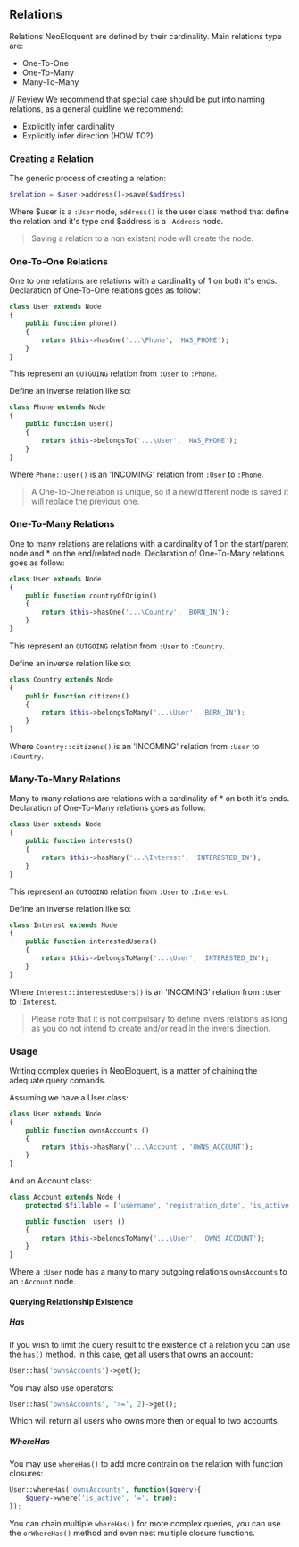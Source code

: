 ## Relations

Relations NeoEloquent are defined by their cardinality.
Main relations type are:
- One-To-One
- One-To-Many
- Many-To-Many

// Review
We recommend that special care should be put into naming relations, as a general guidline we recommend:
- Explicitly infer cardinality
- Explicitly infer direction (HOW TO?)

### Creating a Relation

The generic process of creating a relation:

```php
$relation = $user->address()->save($address);
```
Where $user is a `:User` node, `address()` is the user class method that define the relation and it's type and $address is a `:Address` node.

> Saving a relation to a non existent node will create the node.

### One-To-One Relations

One to one relations are relations with a cardinality of 1 on both it's ends. Declaration of One-To-One relations goes as follow:

```php
class User extends Node
{
    public function phone()
    {
        return $this->hasOne('...\Phone', 'HAS_PHONE');
    }
}
```
This represent an `OUTGOING` relation from `:User` to `:Phone`.

Define an inverse relation like so:

```php
class Phone extends Node
{
    public function user()
    {
        return $this->belongsTo('...\User', 'HAS_PHONE');
    }
}
```

Where `Phone::user()` is an 'INCOMING' relation from `:User` to `:Phone`.

> A One-To-One relation is unique, so if a new/different node is saved it will replace the previous one.

### One-To-Many Relations

One to many relations are relations with a cardinality of 1 on the start/parent node and * on the end/related node. Declaration of One-To-Many relations goes as follow:

```php
class User extends Node
{
    public function countryOfOrigin()
    {
        return $this->hasOne('...\Country', 'BORN_IN');
    }
}
```

This represent an `OUTGOING` relation from `:User` to `:Country`.

Define an inverse relation like so:

```php
class Country extends Node
{
    public function citizens()
    {
        return $this->belongsToMany('...\User', 'BORN_IN');
    }
}
```

Where `Country::citizens()` is an 'INCOMING' relation from `:User` to `:Country`.

### Many-To-Many Relations

Many to many relations are relations with a cardinality of * on both it's ends. Declaration of One-To-Many relations goes as follow:

```php
class User extends Node
{
    public function interests()
    {
        return $this->hasMany('...\Interest', 'INTERESTED_IN');
    }
}
```

This represent an `OUTGOING` relation from `:User` to `:Interest`.

Define an inverse relation like so:

```php
class Interest extends Node
{
    public function interestedUsers()
    {
        return $this->belongsToMany('...\User', 'INTERESTED_IN');
    }
}
```

Where `Interest::interestedUsers()` is an 'INCOMING' relation from `:User` to `:Interest`.

> Please note that it is not compulsary to define invers relations as long as you do not intend to create and/or read in the
> invers direction.

### Usage

Writing complex queries in NeoEloquent, is a matter of chaining the adequate query comands.

Assuming we have a User class:

```php
class User extends Node
{
    public function ownsAccounts ()
    {
        return $this->hasMany('...\Account', 'OWNS_ACCOUNT');
    }
}
```

And an Account class:

```php
class Account extends Node {
    protected $fillable = ['username', 'registration_date', 'is_active'];

    public function  users ()
    {
        return $this->belongsToMany('...\User', 'OWNS_ACCOUNT');
    }
}
```

Where a `:User` node has a many to many outgoing relations `ownsAccounts` to an `:Account` node.

#### Querying Relationship Existence

##### Has
If you wish to limit the query result to the existence of a relation you can use the `has()` method. In this case, get all users that owns an account:

```php
User::has('ownsAccounts')->get();
```

You may also use operators:

```php
User::has('ownsAccounts', '>=', 2)->get();
```

Which will return all users who owns more then or equal to two accounts.

##### WhereHas
You may use `whereHas()` to add more contrain on the relation with function closures:

```php
User::whereHas('ownsAccounts', function($query){
    $query->where('is_active', '=', true);
});
```

You can chain multiple `whereHas()` for more complex queries, you can use the `orWhereHas()` method and even nest multiple closure functions.
